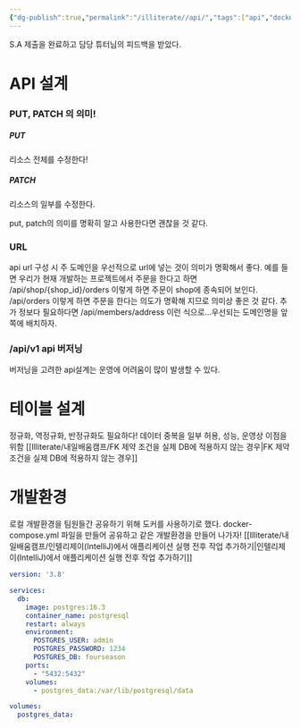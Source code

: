 ```yaml
---
{"dg-publish":true,"permalink":"/illiterate//api/","tags":["api","docker-compose","테이블설계"],"noteIcon":"","created":"2025-02-13T10:12:00","updated":"2025-02-15T01:25:30+09:00"}
---
```


S.A 제출을 완료하고 담당 튜터님의 피드백을 받았다.

# API 설계

### PUT, PATCH 의 의미!

##### PUT

리소스 전체를 수정한다!

##### PATCH

리소스의 일부를 수정한다.

put, patch의 의미를 명확히 알고 사용한다면 괜찮을 것 같다.

### URL

api url 구성 시 주 도메인을 우선적으로 url에 넣는 것이 의미가 명확해서 좋다.
예를 들면 우리가 현재 개발하는 프로젝트에서 주문을 한다고 하면
	/api/shop/{shop_id}/orders 이렇게 하면 주문이 shop에 종속되어 보인다.
	/api/orders 이렇게 하면 주문을 한다는 의도가 명확해 지므로 의미상 좋은 것 같다. 
추가 정보다 필요하다면 /api/members/address 이런 식으로...우선되는 도메인명을 앞쪽에 배치하자.

### /api/v1 api 버저닝

버저닝을 고려한 api설계는 운영에 어려움이 많이 발생할 수 있다.

# 테이블 설계

정규화, 역정규화, 
반정규화도 필요하다! 데이터 중복을 일부 허용, 성능, 운영상 이점을 위함
[[Illiterate/내일배움캠프/FK 제약 조건을 실제 DB에 적용하지 않는 경우\|FK 제약 조건을 실제 DB에 적용하지 않는 경우]]

# 개발환경

로컬 개발환경을 팀원들간 공유하기 위해 도커를 사용하기로 했다.
docker-compose.yml 파일을 만들어 공유하고 같은 개발환경을 만들어 나가자!
[[Illiterate/내일배움캠프/인텔리제이(IntelliJ)에서 애플리케이션 실행 전후 작업 추가하기\|인텔리제이(IntelliJ)에서 애플리케이션 실행 전후 작업 추가하기]]

```yml
version: '3.8'

services:
  db:
    image: postgres:16.3
    container_name: postgresql
    restart: always
    environment:
      POSTGRES_USER: admin
      POSTGRES_PASSWORD: 1234
      POSTGRES_DB: fourseason
    ports:
      - "5432:5432"
    volumes:
      - postgres_data:/var/lib/postgresql/data

volumes:
  postgres_data:
```
